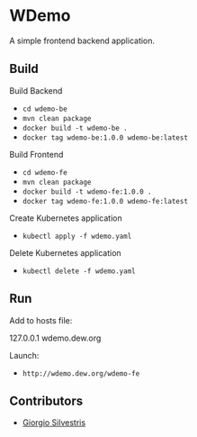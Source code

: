 # WDemo

A simple frontend backend application.

## Build

Build Backend

- `cd wdemo-be`
- `mvn clean package`
- `docker build -t wdemo-be .`
- `docker tag wdemo-be:1.0.0 wdemo-be:latest`

Build Frontend

- `cd wdemo-fe`
- `mvn clean package`
- `docker build -t wdemo-fe:1.0.0 .`
- `docker tag wdemo-fe:1.0.0 wdemo-fe:latest`

Create Kubernetes application

- `kubectl apply -f wdemo.yaml`

Delete Kubernetes application

- `kubectl delete -f wdemo.yaml`

## Run

Add to hosts file:

127.0.0.1	wdemo.dew.org

Launch:

- `http://wdemo.dew.org/wdemo-fe`

## Contributors

* [Giorgio Silvestris](https://github.com/giosil)
